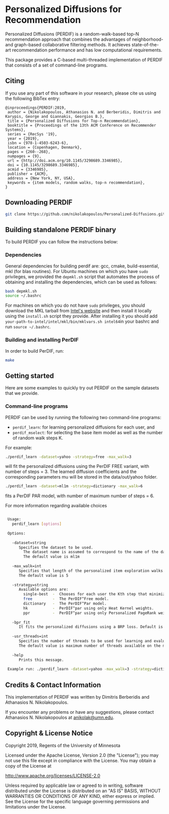 # Personalized Diffusions for Recommendation

Personalized Diffusions (PERDIF) is a random-walk-based top-N recommendation approach that combines the advantages of neighborhood- and graph-based collaborative filtering methods. It achieves state-of-the-art recommendation performance and has low computational requirements.

This package provides a C-based multi-threaded implementation of PERDIF that consists of a set of command-line programs. 


## Citing
If you use any part of this software in your research, please cite us using the
following BibTex entry:

```
@inproceedings{PERDIF:2019,
 author = {Nikolakopoulos, Athanasios N. and Berberidis, Dimitris and Karypis, George and Giannakis, Georgios B.},
 title = {Personalized Diffusions for Top-n Recommendation},
 booktitle = {Proceedings of the 13th ACM Conference on Recommender Systems},
 series = {RecSys '19},
 year = {2019},
 isbn = {978-1-4503-6243-6},
 location = {Copenhagen, Denmark},
 pages = {260--268},
 numpages = {9},
 url = {http://doi.acm.org/10.1145/3298689.3346985},
 doi = {10.1145/3298689.3346985},
 acmid = {3346985},
 publisher = {ACM},
 address = {New York, NY, USA},
 keywords = {item models, random walks, top-n recommendation},
} 
```


##  Downloading PERDIF

```bash
git clone https://github.com/nikolakopoulos/Personalized-Diffusions.git
```

## Building standalone PERDIF binary 

To build PERDIF you can follow the instructions below:

### Dependencies

General dependencies for building perdif are: gcc, cmake, build-essential, mkl (for blas routines).
For Ubuntu machines on which you have `sudo` privileges, we provided the `depmkl.sh` script that automates the process of obtaining and installing the dependencies, which can be used as follows:

```bash
bash depmkl.sh
source ~/.bashrc 
```

For machines on which you do not have `sudo` privileges, you should download the MKL tarball from [Intel's website](https://software.intel.com/en-us/mkl) and then install it locally using the `install.sh` script they provide. After installing it you should add `your-path-to-intel/intel/mkl/bin/mklvars.sh intel64`in your bashrc and run `source ~/.bashrc`.


### Building and installing PerDIF  

In order to build PerDIF, run:

```bash
make
```

## Getting started

Here are some examples to quickly try out PERDIF on the sample datasets that we provide.


###  Command-line programs
PERDIF can be used by running the following two command-line programs:
- `perdif_learn`: for learning personalized diffusions for each user, and
- `perdif_mselect`: for selecting the base item model as well as the number of random walk steps K.

For example: 
```bash
./perdif_learn -dataset=yahoo -strategy=free -max_walk=3
```
will fit the personalized diffusions using the PerDIF FREE variant, with number of steps = 3. 
The learned diffusion coefficients and the corresponding parameters mu will be stored in the data/out/yahoo folder.

```bash
./perdif_learn -dataset=ml1m -strategy=dictionary -max_walk=6
```
fits a PerDIF PAR model, with number of maximum number of steps = 6. 

For more information regarding available choices  

```bash

 Usage:
   perdif_learn [options]
 
 Options:
 
   -dataset=string
      Specifies the dataset to be used.
        The dataset name is assumed to correspond to the name of the dataset folder in data/in and data/out directories.
        The default value is ml1m
 
   -max_walk=int
      Specifies that length of the personalized item exploration walks.
      The default value is 5
 
   -strategy=string
      Available options are:
        single-best  -  Chooses for each user the Kth step that minimizes training error [default].
        free         -  The PerDIF^Free model.
        dictionary   -  The PerDIF^Par model.
        hk           -  PerDIF^par using only Heat Kernel weights.
        ppr          -  PerDIF^par using only Personalized PageRank weights.
 
   -bpr_fit
      It fits the personalized diffusions using a BRP loss. Default is RMSE
 
   -usr_threads=int
      Specifies the number of threads to be used for learning and evaluating the model.
      The default value is maximum number of threads available on the machine.
 
   -help
      Prints this message.
 
 Example run: ./perdif_learn -dataset=yahoo -max_walk=3 -strategy=dictionary
```

## Credits & Contact Information

This implementation of PERDIF was written by Dimitris Berberidis and Athanasios N. Nikolakopoulos.

If you encounter any problems or have any suggestions, please contact Athanasios N. Nikolakopoulos at <a href="mailto:anikolak@umn.edu">anikolak@umn.edu</a>.


## Copyright & License Notice
Copyright 2019, Regents of the University of Minnesota

Licensed under the Apache License, Version 2.0 (the "License"); you may not use this file except in compliance with the License. You may obtain a copy of the License at

http://www.apache.org/licenses/LICENSE-2.0

Unless required by applicable law or agreed to in writing, software distributed under the License is distributed on an "AS IS" BASIS, WITHOUT WARRANTIES OR CONDITIONS OF ANY KIND, either express or implied. See the License for the specific language governing permissions and limitations under the License.
